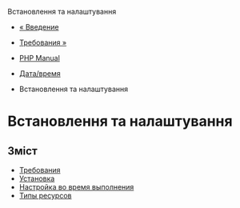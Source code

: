 Встановлення та налаштування

-   [« Введение](intro.datetime.html)
    
-   [Требования »](datetime.requirements.html)
    
-   [PHP Manual](index.html)
    
-   [Дата/время](book.datetime.html)
    
-   Встановлення та налаштування
    

# Встановлення та налаштування

## Зміст

-   [Требования](datetime.requirements.html)
-   [Установка](datetime.installation.html)
-   [Настройка во время выполнения](datetime.configuration.html)
-   [Типы ресурсов](datetime.resources.html)